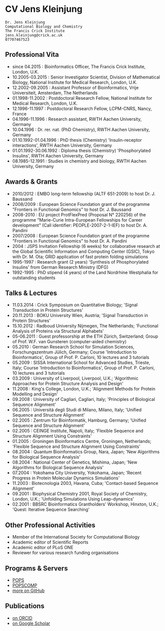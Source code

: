 # CV Jens Kleinjung
```
Dr. Jens Kleinjung
Computational Biology and Chemistry
The Francis Crick Institute
jens.kleinjung@crick.ac.uk
07707467523
```

## Professional Vita
* since 04.2015
: Bioinformatics Officer, The Francis Crick Institute, London, U.K.
* 10.2005-03.2015
: Senior Investigator Scientist, Division of Mathematical Biology, National Institute for Medical Research, London, U.K.
* 12.2002-09.2005
: Assistant Professor of Bioinformatics, Vrije Universiteit, Amsterdam, The Netherlands
* 01.1998-11.2002
: Postdoctoral Research Fellow, National Institute for Medical Research, London, U.K.
* 12.1996-11.1997
: Postdoctoral Research Fellow, LCPM-CNRS, Nancy, France
* 04.1996-11.1996
: Research assistant, RWTH Aachen University, Germany
* 10.04.1996
: Dr. rer. nat. (PhD Chemistry), RWTH Aachen University, Germany
* 01.10.1992-01.04.1996
: PhD thesis (Chemistry) 'Insulin-receptor interactions', RWTH Aachen University, Germany
* 01.01.1992-30.06.1992
: Diploma thesis (Chemistry) 'Phosphorylated Insulins', RWTH Aachen University, Germany
* 08.1985-12.1991
: Studies in chemistry and biology, RWTH Aachen University, Germany

## Awards & Grants
* 2010/2012
: EMBO long-term fellowship (ALTF 651-2009) to host Dr. J. Baussand
* 2008/2009
: European Science Foundation grant of the programme "Frontiers in Functional Genomics" to host Dr. J. Baussand
* 2008-2010
: EU project ProtFlexPred (Proposal N° 220256) of the programme "Marie-Curie Intra-European Fellowships for Career development" (Call identifier: PEOPLE-2007-2-1-IEF) to host Dr. A. Pandini
* 2007/2008
: European Science Foundation grant of the programme "Frontiers in Functional Genomics" to host Dr. A. Pandini
* 2004
: JSPS Invitation Fellowship (6 weeks) for collaborative research at the Global Scientific Information and Computing Center (GSIC), Tokyo with Dr. M. Ota; GRID application of fast protein folding simulations
* 1995-1997
: Research grant (2 years) 'Synthesis of Phosphorylated Insulins' from German Research Ministry (DFG)
* 1992-1995
: PhD stipend (4 years) of the Land Nordrhine Westphalia for outstanding students

## Talks & Lectures
* 11.03.2014
: Crick Symposium on Quantitative Biology; 'Signal Transduction in Protein Structures'
* 20.11.2013
: BOKU University Wien, Austria; 'Signal Transduction in Protein Structures'
* 15.10.2012
: Radboud University Nijmegen, The Netherlands; 'Functional Analysis of Proteins via Structural Alphabets'
* 05-06.2011
: Guest professorship at the ETH Zürich, Switzerland; Group of Prof. W.F. van Gunsteren (computer-aided chemistry)
* 05.2010
: German Research School for Simulation Sciences, Forschungszentrum Jülich, Germany; Course 'Introduction to Bioinformatics', Group of Prof. P. Carloni, 10 lectures and 3 tutorials
* 05.2009
: SISSA International School for Advanced Studies, Trieste, Italy; Course 'Introduction to Bioinformatics', Group of Prof. P. Carloni, 10 lectures and 3 tutorials
* 03.2009
: University of Liverpool, Liverpool, U.K.; 'Algorithmic Approaches for Protein Structure Analysis and Design'
* 11.2008
: King's College, London, U.K.; 'Alignment Methods for Protein Modelling and Design'
* 09.2008
: University of Cagliari, Cagliari, Italy; 'Principles of Biological Sequence Alignment'
* 06.2005
: Universitá degli Studi di Milano, Milano, Italy; 'Unified Sequence and Structure Alignment'
* 02.2005
: Zentrum für Bioinformatik, Hamburg, Germany; 'Unified Sequence and Structure Alignment'
* 02.2005
: CEINGE Institute, Napoli, Italy; 'Flexible Sequence and Structure Alignment Using Constraints'
* 01.2005
: Groningen Bioinformatics Centre, Groningen, Netherlands; 'Flexible Sequence and Structure Alignment Using Constraints'
* 08.2004
: Quantum Bioinformatics Group, Nara, Japan; 'New Algorithms for Biological Sequence Analysis'
* 08.2004
: National Center of Genetics, Mishima, Japan; 'New Algorithms for Biological Sequence Analysis'
* 07.2004
: Yokohama City University, Yokohama, Japan; 'Recent Progress in Protein Molecular Dynamics Simulations'
* 11.2003
: Biotecnologia 2003, Havana, Cuba; 'Contact-based Sequence Alignment'
* 09.2001
: Biophysical Chemistry 2001, Royal Society of Chemistry, London, U.K.; 'Unfolding Simulations Using Leap-dynamics'
* 02.2001
: BBSRC Bioinformatics Grantholders' Workshop, Hinxton, U.K.; 'Quest: Iterative Sequence Searching'

## Other Professional Activities
* Member of the International Society for Computational Biology
* Academic editor of Scientific Reports
* Academic editor of PLoS ONE
* Reviewer for various research funding organisations

## Programs & Servers
* [POPS](https://mathbio.crick.ac.uk/wiki/POPS)
* [POPSCOMP](https://mathbio.crick.ac.uk/wiki/POPSCOMP)
* [more on GitHub](https://jkleinj.github.io/)

## Publications
* [on ORCID](https://orcid.org/0000-0002-7875-5724)
* [on Google Scholar](https://scholar.google.co.uk/citations?user=ZIZ075AAAAAJ&hl=en)

